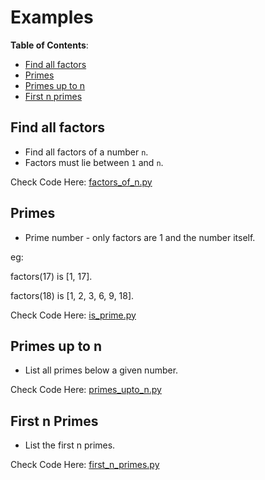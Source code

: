 # Examples

**Table of Contents**:

- [Find all factors](#find-all-factors)
- [Primes](#primes)
- [Primes up to n](#primes-up-to-n)
- [First n primes](#first-n-primes)

## Find all factors

- Find all factors of a number `n`.
- Factors must lie between `1` and `n`.

Check Code Here: [factors_of_n.py](./factors_of_n.py)

## Primes

- Prime number - only factors are 1 and the number itself.

eg:

factors(17) is [1, 17].

factors(18) is [1, 2, 3, 6, 9, 18].

Check Code Here: [is_prime.py](./is_prime.py)

## Primes up to n

- List all primes below a given number.

Check Code Here: [primes_upto_n.py](./primes_upto_n.py)

## First n Primes

- List the first n primes.

Check Code Here: [first_n_primes.py](./first_n_primes.py)
